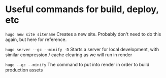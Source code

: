 
# Useful commands for build, deploy, etc

`hugo new site sitename`
Creates a new site. Probably don't need to do this again, but here for reference.

`hugo server --gc --minify -D`
Starts a server for local development, with similar compression / cache clearing as we will run in render

`hugo --gc --minify`
The command to put into render in order to build production assets
